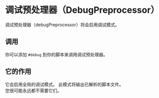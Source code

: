 # 调试预处理器（DebugPreprocessor）

调试预处理器（debugPreprocessor）将会启用调试模式。

## 调用
你可以添加 `#debug` 到你的脚本来调用调试预处理器。

## 它的作用
它会启用全局的调试模式。 此模式将输出已解析的脚本文件。  
您很可能永远都不需要它们。